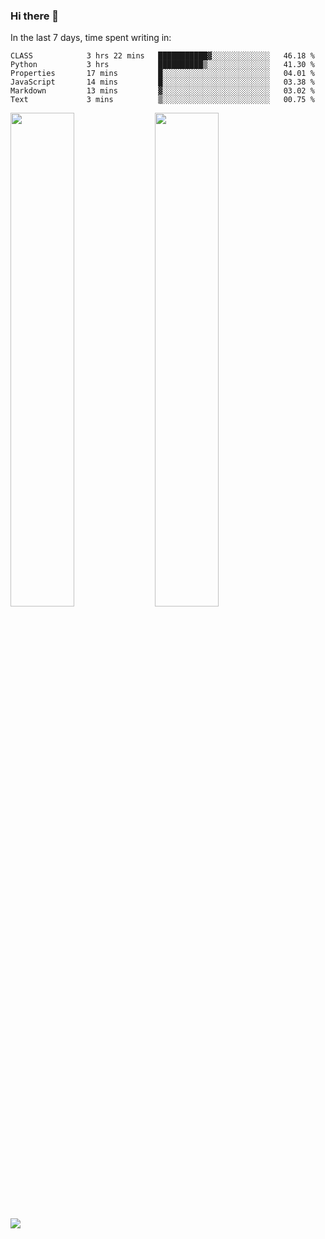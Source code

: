 ### Hi there 👋

In the last 7 days, time spent writing in:

<!--START_SECTION:waka-->

```text
CLASS            3 hrs 22 mins   ███████████▓░░░░░░░░░░░░░   46.18 %
Python           3 hrs           ██████████▒░░░░░░░░░░░░░░   41.30 %
Properties       17 mins         █░░░░░░░░░░░░░░░░░░░░░░░░   04.01 %
JavaScript       14 mins         █░░░░░░░░░░░░░░░░░░░░░░░░   03.38 %
Markdown         13 mins         ▓░░░░░░░░░░░░░░░░░░░░░░░░   03.02 %
Text             3 mins          ▒░░░░░░░░░░░░░░░░░░░░░░░░   00.75 %
```

<!--END_SECTION:waka-->

<img src="https://wakatime.com/share/@jimtje/5d0c92de-08f8-4a72-8f2f-6a9693d1e318.svg" width=45% height=45%> <img src="https://wakatime.com/share/@jimtje/501498ae-bda5-4da7-a89d-b40bcdd5556d.svg" width=45% height=45%>

![](https://hit.yhype.me/github/profile?user_id=43537315)
